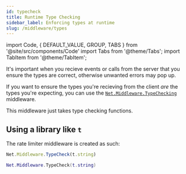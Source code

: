 ```yaml
---
id: typecheck
title: Runtime Type Checking
sidebar_label: Enforcing types at runtime
slug: /middleware/types
---
```

import Code, { DEFAULT_VALUE, GROUP, TABS } from '@site/src/components/Code'
import Tabs from '@theme/Tabs';
import TabItem from '@theme/TabItem';

It's important when you recieve events or calls from the server that you ensure the types are correct, otherwise unwanted errors may pop up.

If you want to ensure the types you're recieving from the client _are_ the types you're expecting, you can use the [`Net.Middleware.TypeChecking`](../api/middleware#typechecking) middleware.

This middleware just takes type checking functions.

## Using a library like `t`

The rate limiter middleware is created as such:

<Tabs defaultValue={DEFAULT_VALUE} groupId={GROUP} values={TABS}>
 <TabItem value="ts">

```ts
Net.Middleware.TypeCheck(t.string)
```
 </TabItem>
 <TabItem value="luau">

```lua
Net.Middleware.TypeCheck(t.string)
```

 </TabItem>
</Tabs>